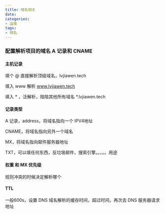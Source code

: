 ```yaml
---
title: 域名相关
date: 
categories:
- 运维
tags:
- 域名
---
```


### 配置解析项目的域名 A 记录和 CNAME

#### 主机记录

填个 @ 直接解析顶级域名，lvjiawen.tech

填入 www 解析 www.lvjiawen.tech

填入 \* ，泛解析，陪陪其他所有域名 *.lvjiawen.tech

#### 记录类型

A 记录，address，将域名指向一个 IPV4地址

CNAME，将域名指向另外一个域名

MX，将域名指向邮件服务器地址

TXT，可以填任何东西，反垃圾邮件，搜索引擎。。。。。用途

#### 权重 和 MX 优先级

规则冲突的时候决定解析哪个

#### TTL 

一般600s，设置 DNS 域名解析的缓存时间，超过时间，再次去 DNS 服务器请求地址